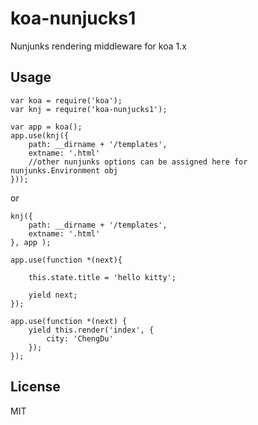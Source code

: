 # koa-nunjucks1
Nunjunks rendering middleware for koa 1.x


## Usage

```
var koa = require('koa');
var knj = require('koa-nunjucks1');

var app = koa();
app.use(knj({
    path: __dirname + '/templates',
    extname: '.html'
    //other nunjunks options can be assigned here for nunjunks.Environment obj
}));
```

or

```
knj({
    path: __dirname + '/templates',
    extname: '.html'
}, app );
```

```
app.use(function *(next){

    this.state.title = 'hello kitty';

    yield next;
});

app.use(function *(next) {
    yield this.render('index', {
        city: 'ChengDu'
    });
});

```


## License
MIT
